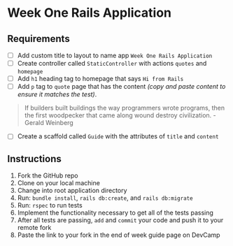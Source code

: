 # Week One Rails Application

## Requirements

* [ ] Add custom title to layout to name app `Week One Rails Application`
* [ ] Create controller called `StaticController` with actions `quotes` and `homepage`
* [ ] Add `h1` heading tag to homepage that says `Hi from Rails`
* [ ] Add `p` tag to `quote` page that has the content _(copy and paste content to ensure it matches the test)_.

> If builders built buildings the way programmers wrote programs, then the first woodpecker that came along wound destroy civilization. - Gerald Weinberg

* [ ] Create a scaffold called `Guide` with the attributes of `title` and `content`


## Instructions

1. Fork the GitHub repo
2. Clone on your local machine
3. Change into root application directory
4. Run: `bundle install`, `rails db:create`, and `rails db:migrate`
5. Run: `rspec` to run tests
6. Implement the functionality necessary to get all of the tests passing
7. After all tests are passing, `add` and `commit` your code and push it to your remote fork
8. Paste the link to your fork in the end of week guide page on DevCamp

